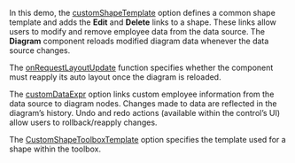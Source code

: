 In this demo, the [customShapeTemplate](/Documentation/ApiReference/UI_Widgets/dxDiagram/Configuration/#customShapeTemplate) option defines a common shape template and adds the **Edit** and **Delete** links to a shape. These links allow users to modify and remove employee data from the data source. The **Diagram** component reloads modified diagram data whenever the data source changes.

The [onRequestLayoutUpdate](/Documentation/ApiReference/UI_Widgets/dxDiagram/Configuration/#onRequestLayoutUpdate) function specifies whether the component must reapply its auto layout once the diagram is reloaded.

The [customDataExpr](/Documentation/ApiReference/UI_Widgets/dxDiagram/Configuration/nodes/#customDataExpr) option links custom employee information from the data source to diagram nodes. Changes made to data are reflected in the diagram’s history. Undo and redo actions (available within the control’s UI) allow users to rollback/reapply changes.

The [CustomShapeToolboxTemplate](/Documentation/ApiReference/UI_Widgets/dxDiagram/Configuration/#customShapeToolboxTemplate) option specifies the template used for a shape within the toolbox.